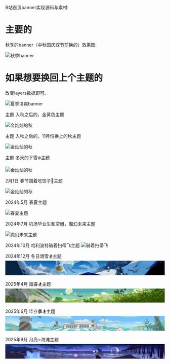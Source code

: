 B站首页banner实现源码与素材:

# 主要的

秋季的banner（中秋国庆双节前换的）效果图:

![秋季banner](static/效果图.gif)

# 如果想要换回上个主题的

改变layers数据即可。

![夏季清爽banner](static_02/效果图.gif)


主题 入秋之后的，金黄色主题

![金灿灿的秋](static_03/效果图.gif)

主题 入秋之后的，11月份换上的秋主题

![金灿灿的秋](static_04/效果图.gif)

主题 冬天的下雪❄️主题

![金灿灿的秋](static_05/效果图.gif)

2月1日 春节围着吃饺子🥟主题

![金灿灿的秋](static_06/效果图.gif)

2024年5月 春夏主题

![春夏主题](static_07/效果图.gif)

2024年7月 机场毕业生和空姐，魔幻未来主题

![魔幻未来主题](static_08/效果图.gif)


2024年10月 哈利波特骑着扫帚飞主题
![骑着扫帚飞](static_09/效果图.gif)

2024年12月 冬日滑雪🏂主题
![冬日滑雪🏂](static_10/效果图.gif)

2025年4月 踏春🏂主题
![踏春](static_11/效果图.gif)

2025年6月 毕业季🏂主题
![毕业季](static_12/效果图.gif)

2025年9月 月亮⭐️海滩主题
![月亮⭐️海滩](static_13/效果图.gif)